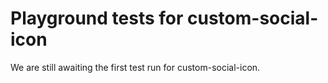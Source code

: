 # Playground tests for custom-social-icon
We are still awaiting the first test run for custom-social-icon.
